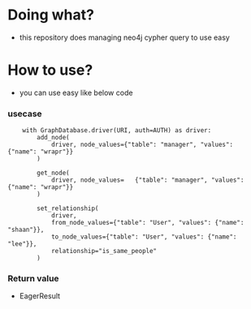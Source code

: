 # Doing what?
- this repository does managing neo4j cypher query to use easy

# How to use?
- you can use easy like below code
### usecase
```
    with GraphDatabase.driver(URI, auth=AUTH) as driver:
        add_node(
            driver, node_values={"table": "manager", "values": {"name": "wrapr"}}
        )
    
        get_node(
            driver, node_values=   {"table": "manager", "values": {"name": "wrapr"}}
        )

        set_relationship(
            driver,
            from_node_values={"table": "User", "values": {"name": "shaan"}},
            to_node_values={"table": "User", "values": {"name": "lee"}},
            relationship="is_same_people"
        )
```
### Return value
- EagerResult